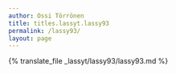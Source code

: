 ```yaml
---
author: Ossi Törrönen
title: titles.lassyt.lassy93
permalink: /lassy93/
layout: page
---
```

{% translate_file _lassyt/lassy93/lassy93.md %}